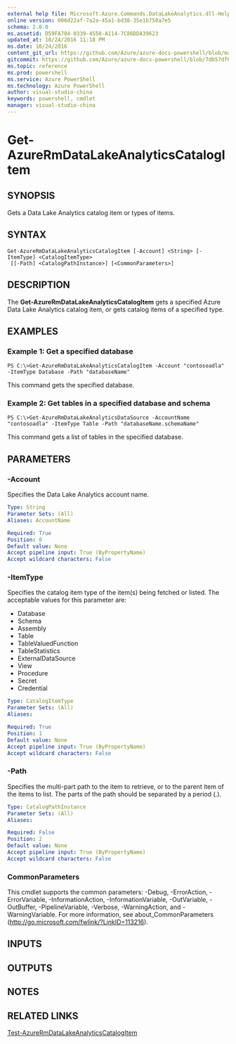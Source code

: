 ```yaml
---
external help file: Microsoft.Azure.Commands.DataLakeAnalytics.dll-Help.xml
online version: 006d22af-7a2a-45a1-bd38-35e1b750a7e5
schema: 2.0.0
ms.assetid: D59FA784-0339-4550-A114-7C86DDA39623
updated_at: 10/24/2016 11:18 PM
ms.date: 10/24/2016
content_git_url: https://github.com/Azure/azure-docs-powershell/blob/master/azureps-cmdlets-docs/ResourceManager/AzureRM.DataLakeAnalytics/v2.2.0/Get-AzureRmDataLakeAnalyticsCatalogItem.md
gitcommit: https://github.com/Azure/azure-docs-powershell/blob/7db57df6b5e709a7c001e6de362a1240d7583ae8/azureps-cmdlets-docs/ResourceManager/AzureRM.DataLakeAnalytics/v2.2.0/Get-AzureRmDataLakeAnalyticsCatalogItem.md
ms.topic: reference
ms.prod: powershell
ms.service: Azure PowerShell
ms.technology: Azure PowerShell
author: visual-studio-china
keywords: powershell, cmdlet
manager: visual-studio-china
---
```


# Get-AzureRmDataLakeAnalyticsCatalogItem

## SYNOPSIS
Gets a Data Lake Analytics catalog item or types of items.

## SYNTAX

```
Get-AzureRmDataLakeAnalyticsCatalogItem [-Account] <String> [-ItemType] <CatalogItemType>
 [[-Path] <CatalogPathInstance>] [<CommonParameters>]
```

## DESCRIPTION
The **Get-AzureRmDataLakeAnalyticsCatalogItem** gets a specified Azure Data Lake Analytics catalog item, or gets catalog items of a specified type.

## EXAMPLES

### Example 1: Get a specified database
```
PS C:\>Get-AzureRmDataLakeAnalyticsCatalogItem -Account "contosoadla" -ItemType Database -Path "databaseName"
```

This command gets the specified database.

### Example 2: Get tables in a specified database and schema
```
PS C:\>Get-AzureRmDataLakeAnalyticsDataSource -AccountName "contosoadla" -ItemType Table -Path "databaseName.schemaName"
```

This command gets a list of tables in the specified database.

## PARAMETERS

### -Account
Specifies the Data Lake Analytics account name.

```yaml
Type: String
Parameter Sets: (All)
Aliases: AccountName

Required: True
Position: 0
Default value: None
Accept pipeline input: True (ByPropertyName)
Accept wildcard characters: False
```

### -ItemType
Specifies the catalog item type of the item(s) being fetched or listed.
The acceptable values for this parameter are:

- Database
- Schema
- Assembly
- Table
- TableValuedFunction
- TableStatistics
- ExternalDataSource
- View
- Procedure
- Secret
- Credential

```yaml
Type: CatalogItemType
Parameter Sets: (All)
Aliases: 

Required: True
Position: 1
Default value: None
Accept pipeline input: True (ByPropertyName)
Accept wildcard characters: False
```

### -Path
Specifies the multi-part path to the item to retrieve, or to the parent item of the items to list.
The parts of the path should be separated by a period (.).

```yaml
Type: CatalogPathInstance
Parameter Sets: (All)
Aliases: 

Required: False
Position: 2
Default value: None
Accept pipeline input: True (ByPropertyName)
Accept wildcard characters: False
```

### CommonParameters
This cmdlet supports the common parameters: -Debug, -ErrorAction, -ErrorVariable, -InformationAction, -InformationVariable, -OutVariable, -OutBuffer, -PipelineVariable, -Verbose, -WarningAction, and -WarningVariable. For more information, see about_CommonParameters (http://go.microsoft.com/fwlink/?LinkID=113216).

## INPUTS

## OUTPUTS

## NOTES

## RELATED LINKS

[Test-AzureRmDataLakeAnalyticsCatalogItem](.\Test-AzureRmDataLakeAnalyticsCatalogItem.md)


